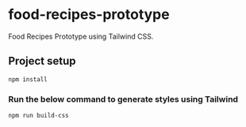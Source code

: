 # food-recipes-prototype

Food Recipes Prototype using Tailwind CSS.

## Project setup

```
npm install
```

### Run the below command to generate styles using Tailwind

```
npm run build-css
```
